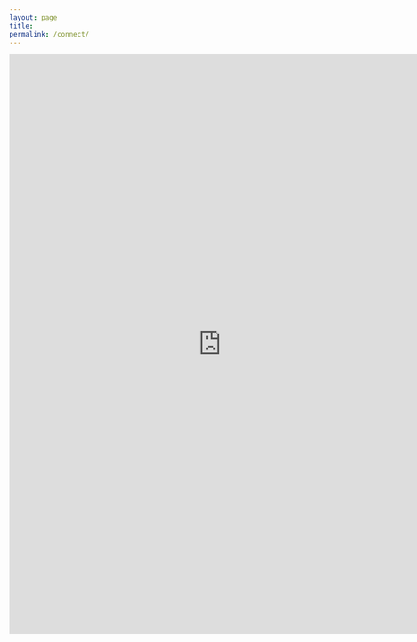 ```yaml
---
layout: page
title:
permalink: /connect/
---
```


<style type="text/css">
<!--
.tab { margin-left: 20px; }
-->
</style>

<iframe src="https://docs.google.com/forms/d/11JDyqwPnfxMjwQc328YaUykGOnQD8s9qQPBArvKJvnA/viewform?embedded=true" width="760" height="1040" frameborder="0" marginheight="0" marginwidth="0">Loading...</iframe>